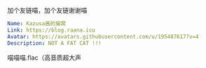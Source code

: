 加个友链喵，加个友链谢谢喵

```yaml
Name: Kazusa酱的猫窝
Link: https://blog.raana.icu
Avatar: https://avatars.githubusercontent.com/u/195487617?v=4
Description: NOT A FAT CAT !!!
```

喵喵喵.flac（高音质超大声